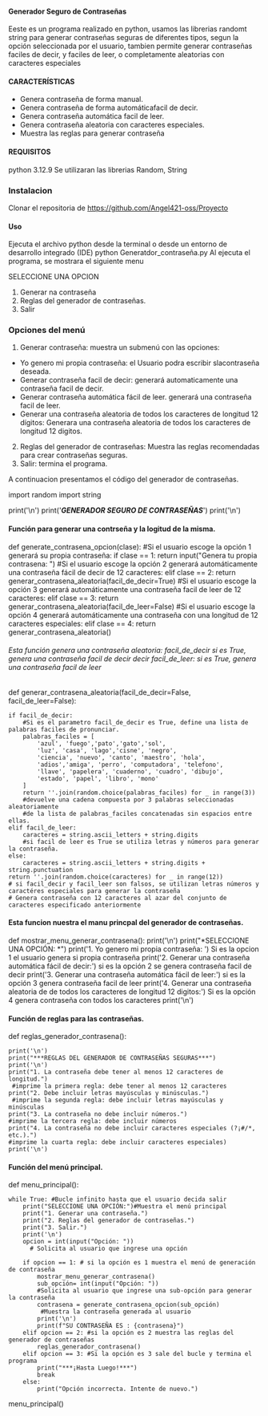 #### Generador Seguro de Contraseñas
Eeste es un programa realizado en python, usamos las librerias randomt string para generar contraseñas seguras de diferentes tipos, segun la opción seleccionada por el usuario, tambien permite generar contraseñas faciles de decir, y faciles de leer, o completamente aleatorias con caracteres especiales	
#### CARACTERÍSTICAS
- Genera contraseña de forma manual.
- Genera contraseña de forma automáticafacil de decir.
- Genera contraseña automática facil de leer.
- Genera contraseña aleatoria con caracteres especiales.
- Muestra las reglas para generar contraseña 
####  REQUISITOS
python 3.12.9
Se utilizaran las librerias Random, String
### Instalacion
Clonar el repositoria de https://github.com/Angel421-oss/Proyecto
#### Uso
Ejecuta el archivo python desde la terminal o desde un entorno de desarrollo integrado (IDE)
python Generatdor_contraseña.py
Al ejecuta el programa, se mostrara el siguiente menu

SELECCIONE UNA OPCION
1. Generar na contraseña
2. Reglas del generador de contraseñas.
3. Salir
###  Opciones del menú
1.   Generar contraseña: muestra un submenú con las opciones: 
- Yo genero mi propia contraseña: el Usuario podra escribir slacontraseña deseada.
- Generar contraseña facil de decir: generará automaticamente una contraseña facil de decir.
- Generar contraseña automática fácil de leer. generará una contraseña facil de leer.
- Generar una contraseña aleatoria de todos los caracteres de longitud 12 dígitos: Generara una contraseña aleatoria de 
       todos los caracteres de longitud 12 digitos.
2. Reglas del 	   generador de contraseñas: Muestra las reglas recomendadas para crear contraseñas seguras.
3. Salir: termina el programa.

A continuacion presentamos el código del generador de contraseñas.

import random
import string

print('\n')
print('***GENERADOR SEGURO DE CONTRASEÑAS***')
print('\n')

#### Función para generar una contrseña  y la logitud de la misma.
def generate_contrasena_opcion(clase):
    #Si el usuario escoge la opción 1 generará su propia contraseña:
    if clase == 1:
        return input("Genera tu propia contrasena: ")
    #Si el usuario escoge la opción 2 generará automáticamente una contraseña fácil de decir de 12 caracteres:
    elif clase == 2:
        return generar_contrasena_aleatoria(facil_de_decir=True)
    #Si el usuario escoge la opción 3 generará automáticamente una contraseña facil de leer de 12 caracteres:
    elif clase == 3:
        return generar_contrasena_aleatoria(facil_de_leer=False)
    #Si el usuario escoge la opción 4 generará automáticamente una contraseña con una longitud de 12 caracteres especiales:
    elif clase == 4:
        return generar_contrasena_aleatoria()
        
###### Esta función genera una contraseña aleatoria: facil_de_decir si es True, genera una contraseña facil de decir decir facil_de_leer: si es True, genera una contraseña facil de leer
def  generar_contrasena_aleatoria(facil_de_decir=False, facil_de_leer=False):

    if facil_de_decir:
        #Si es el parametro facil_de_decir es True, define una lista de palabras faciles de pronunciar.
        palabras_faciles = [
            'azul', 'fuego','pato','gato','sol', 
            'luz', 'casa', 'lago','cisne', 'negro',
            'ciencia', 'nuevo', 'canto', 'maestro', 'hola',
            'adios','amiga', 'perro', 'computadora', 'telefono',
            'llave', 'papelera', 'cuaderno', 'cuadro', 'dibujo',
            'estado', 'papel', 'libro', 'mono'
        ]
        return ''.join(random.choice(palabras_faciles) for _ in range(3))
        #devuelve una cadena compuesta por 3 palabras seleccionadas aleatoriamente
        #de la lista de palabras_faciles concatenadas sin espacios entre ellas. 
    elif facil_de_leer:
        caracteres = string.ascii_letters + string.digits 
        #si facil de leer es True se utiliza letras y números para generar la contraseña. 
    else:
        caracteres = string.ascii_letters + string.digits + string.punctuation
    return ''.join(random.choice(caracteres) for _ in range(12))
    # si facil_decir y facil_leer son falsos, se utilizan letras números y caractéres especiales para generar la contraseña
    # Genera contraseña con 12 caracteres al azar del conjunto de caracteres especificado anteriormente
    
#### Esta funcion nuestra el manu princpal del generador de contraseñas.
def mostrar_menu_generar_contrasena(): 
    print('\n')
    print("*SELECCIONE UNA OPCIÓN: *")
    print('1. Yo genero mi propia contraseña: ')
     Si es la opcion 1 el usuario genera si propia contraseña
    print('2. Generar una contraseña automática fácil de decir:')
    si es la opción 2 se genera contraseña facil de decir 
    print('3. Generar una contraseña automática fácil de leer:')
    si es la opción 3 genera contraseña facil de leer
    print('4. Generar una contraseña aleatoria de de todos los caracteres de longitud 12 digitos:')
     Si es la opción 4 genera contraseña con todos los caracteres
    print('\n')

#### Función de reglas para las contraseñas.
def reglas_generador_contrasena():
    
    print('\n')
    print("***REGLAS DEL GENERADOR DE CONTRASEÑAS SEGURAS***")
    print('\n')
    print("1. La contraseña debe tener al menos 12 caracteres de longitud.")
     #imprime la primera regla: debe tener al menos 12 caracteres
    print("2. Debe incluir letras mayúsculas y minúsculas.")
     #imprime la segunda regla: debe incluir letras mayúsculas y minúsculas
    print("3. La contraseña no debe incluir números.")
    #imprime la tercera regla: debe incluir números
    print("4. La contraseña no debe incluir caracteres especiales (?¡#/*, etc.).")
    #imprime la cuarta regla: debe incluir caracteres especiales)
    print('\n')
#### Función del menú principal.
def menu_principal():
   
    while True: #Bucle infinito hasta que el usuario decida salir  
        print("SELECCIONE UNA OPCIÓN:")#Muestra el menú principal
        print("1. Generar una contraseña.")
        print("2. Reglas del generador de contraseñas.")
        print("3. Salir.")  
        print('\n')
        opcion = int(input("Opción: "))
          # Solicita al usuario que ingrese una opción

        if opcion == 1: # si la opción es 1 muestra el menú de generación de contraseña
            mostrar_menu_generar_contrasena()
            sub_opción= int(input("Opción: "))
            #Solicita al usuario que ingrese una sub-opción para generar la contraseña
            contrasena = generate_contrasena_opcion(sub_opción)
             #Muestra la contraseña generada al usuario
            print('\n')
            print(f"SU CONTRASEÑA ES : {contrasena}")
        elif opcion == 2: #si la opción es 2 muestra las reglas del generador de contraseñas
            reglas_generador_contrasena()
        elif opcion == 3: #Si la opción es 3 sale del bucle y termina el programa
            print("***¡Hasta Luego!***")
            break
        else:
            print("Opción incorrecta. Intente de nuevo.")

menu_principal()
